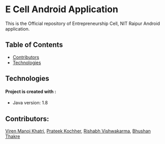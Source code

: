 # E Cell Android Application
This is the Official repository of Entrepreneurship Cell, NIT Raipur Android application.

## Table of Contents
* [Contributors](#contributors)
* [Technologies](#technologies)

## Technologies
#### Project is created with :
* Java version: 1.8



## Contributors:

[Viren Manoj Khatri](https://github.com/werainkhatri),
[Prateek Kochher](https://github.com/prateekk2001),
[Rishabh Vishwakarma](https://github.com/thepseudoartist),
[Bhushan Thakre](https://github.com/bhushan-7)

